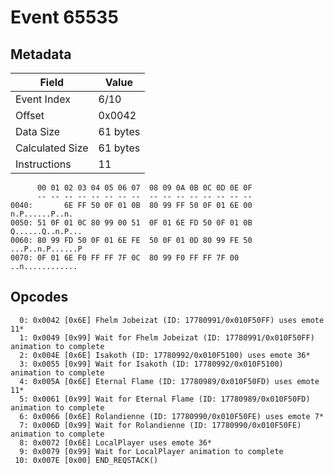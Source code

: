# Event 65535

## Metadata

| Field           | Value    |
|-----------------|----------|
| Event Index     | 6/10     |
| Offset          | 0x0042   |
| Data Size       | 61 bytes |
| Calculated Size | 61 bytes |
| Instructions    | 11       |

```
      00 01 02 03 04 05 06 07  08 09 0A 0B 0C 0D 0E 0F
      -- -- -- -- -- -- -- --  -- -- -- -- -- -- -- --
0040:       6E FF 50 0F 01 0B  80 99 FF 50 0F 01 6E 00    n.P......P..n.
0050: 51 0F 01 0C 80 99 00 51  0F 01 6E FD 50 0F 01 0B  Q......Q..n.P...
0060: 80 99 FD 50 0F 01 6E FE  50 0F 01 0D 80 99 FE 50  ...P..n.P......P
0070: 0F 01 6E F0 FF FF 7F 0C  80 99 F0 FF FF 7F 00     ..n............ 
```

## Opcodes

```
  0: 0x0042 [0x6E] Fhelm Jobeizat (ID: 17780991/0x010F50FF) uses emote 11*
  1: 0x0049 [0x99] Wait for Fhelm Jobeizat (ID: 17780991/0x010F50FF) animation to complete
  2: 0x004E [0x6E] Isakoth (ID: 17780992/0x010F5100) uses emote 36*
  3: 0x0055 [0x99] Wait for Isakoth (ID: 17780992/0x010F5100) animation to complete
  4: 0x005A [0x6E] Eternal Flame (ID: 17780989/0x010F50FD) uses emote 11*
  5: 0x0061 [0x99] Wait for Eternal Flame (ID: 17780989/0x010F50FD) animation to complete
  6: 0x0066 [0x6E] Rolandienne (ID: 17780990/0x010F50FE) uses emote 7*
  7: 0x006D [0x99] Wait for Rolandienne (ID: 17780990/0x010F50FE) animation to complete
  8: 0x0072 [0x6E] LocalPlayer uses emote 36*
  9: 0x0079 [0x99] Wait for LocalPlayer animation to complete
 10: 0x007E [0x00] END_REQSTACK()
```
